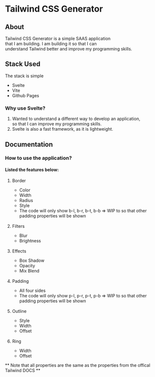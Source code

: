 # Tailwind CSS Generator

## About 
Tailwind CSS Generator is a simple SAAS application <br/>
that I am building. I am building it so that I can <br/>
understand Tailwind better and improve my programming skills. 

## Stack Used 
The stack is simple 
<ul>
  <li>Svelte</li>
  <li>Vite</li>
  <li>Github Pages</li>
</ul>

### Why use Svelte?
1. Wanted to understand a different way to develop an application,<br/>
so that I can improve my programming skills.
2. Svelte is also a fast framework, as it is lightweight.

## Documentation
### How to use the application?
#### Listed the features below:
<ol>
<li> Border </li>
<ul>
    <li> Color </li>
    <li> Width </li>
    <li> Radius </li>
    <li> Style </li>
    <li> The code will only show b-l, b-r, b-t, b-b => WIP to so that other padding properties will be shown </li>
</ul>
</br>
<li> Filters </li>
  <ul>
    <li> Blur </li>
    <li> Brightness </li>
  </ul>
  </br>

<li> Effects </li>
  <ul>
    <li> Box Shadow </li>
    <li> Opacity </li>
    <li> Mix Blend</li>
  </ul>
  </br>

<li> Padding </li>
  <ul>
    <li> All four sides</li>
    <li> The code will only show p-l, p-r, p-t, p-b => WIP to so that other padding properties will be shown </li>
  </ul>
  </br>

<li> Outline </li>
  <ul>
    <li> Style </li>
    <li> Width</li>
    <li> Offset</li>
  </ul>
  </br>

<li> Ring </li>
  <ul>
    <li> Width </li>
    <li> Offset</li>
  </ul>
</ol>
  
** Note that all properties are the same as the properties from the offical Tailwind DOCS **

